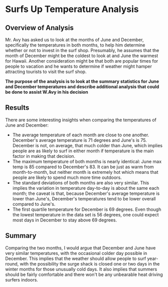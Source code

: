 # Surfs Up Temperature Analysis

## Overview of Analysis

Mr. Avy has asked us to look at the months of June and December, specifically the temperatures in both months, to help him determine whether or not to invest in the surf shop.  Presumably, he assumes that the month of December might be the coldest to look at and June the warmest for Hawaii.  Another consideration might be that both are popular times for people to vacation and he wants to determine if weather might hamper attracting tourists to visit the surf shop.

**The purpose of the analysis is to look at the summary statistics for June and December temperatures and describe additional analysis that could be done to assist W.Avy in his decision**

## Results

There are some interesting insights when comparing the temperatures of June and December:
- The average temperature of each month are close to one another.  December's average temperature is 71 degrees and June's is 75.  December is not, on average, that much colder than June, which implies people are as likely to surf in either month if temperature is the main factor in making that decision.
- The maximum temperature of both months is nearly identical: June max temp is 85 compared to December's 83.  It can be just as warm from month-to-month, but neither month is extremely hot which means that people are likely to spend much more time outdoors.
- The standard deviations of both months are also very similar.  This implies the variation in temperature day-to-day is about the same each month; the caveat is that, because December's average temperature is lower than June's, December's temperatures tend to be lower overall compared to June's.
- The first quartile temperature for December is 69 degrees.  Even though the lowest temperature in the data set is 56 degrees, one could expect most days in December to stay above 69 degrees.

## Summary

Comparing the two months, I would argue that December and June have very similar temperatures, with the occasional colder day possible in December.  This implies that the weather should allow people to surf year-round, with the possibility the surge shack is closed one or two days in the winter months for those unusually cold days.  It also implies that summers should be fairly comfortable and there won't be any unbearable heat driving surfers indoors.

